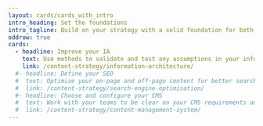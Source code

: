 ```yaml
---
layout: cards/cards_with_intro
intro_heading: Set the foundations
intro_tagline: Build on your strategy with a solid foundation for both internal and external users.
oddrow: true
cards:
  - headline: Improve your IA
    text: Use methods to validate and test any assumptions in your information architecture.  
    link: /content-strategy/information-architecture/
  #- headline: Define your SEO
  #  text: Optimise your on-page and off-page content for better search results.
  #  link: /content-strategy/search-engine-optimisation/
  #- headline: Choose and configure your CMS
  #  text: Work with your teams to be clear on your CMS requirements and options.
  #  link: /content-strategy/content-management-system/
---
```

